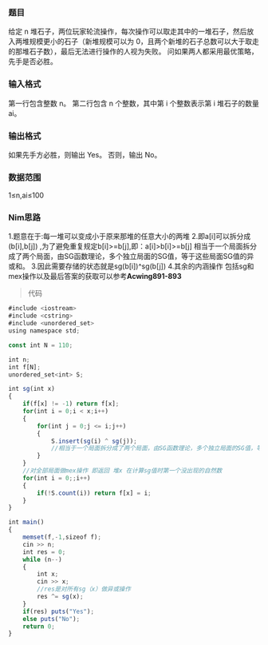 ### 题目
给定 n
 堆石子，两位玩家轮流操作，每次操作可以取走其中的一堆石子，然后放入两堆规模更小的石子（新堆规模可以为 0，且两个新堆的石子总数可以大于取走的那堆石子数），最后无法进行操作的人视为失败。
问如果两人都采用最优策略，先手是否必胜。

### 输入格式
第一行包含整数 n。
第二行包含 n 个整数，其中第 i 个整数表示第 i 堆石子的数量 ai。

### 输出格式
如果先手方必胜，则输出 Yes。
否则，输出 No。

### 数据范围
1≤n,ai≤100

### Nim思路
1.题意在于:每一堆可以变成小于原来那堆的任意大小的两堆
2.即a[i]可以拆分成 (b[i],b[j]) ,为了避免重复规定b[i]>=b[j],即：a[i]>b[i]>=b[j]
相当于一个局面拆分成了两个局面，由SG函数理论，多个独立局面的SG值，等于这些局面SG值的异或和。
3.因此需要存储的状态就是sg(b[i])^sg(b[j])
4.其余的内涵操作 包括sg和mex操作以及最后答案的获取可以参考**Acwing891-893**

> 代码
```js
#include <iostream>
#include <cstring>
#include <unordered_set>
using namespace std;

const int N = 110;

int n;
int f[N];
unordered_set<int> S;

int sg(int x)
{
    if(f[x] != -1) return f[x];
    for(int i = 0;i < x;i++)
    {
        for(int j = 0;j <= i;j++)
        {
            S.insert(sg(i) ^ sg(j));
            //相当于一个局面拆分成了两个局面，由SG函数理论，多个独立局面的SG值，等于这些局面SG值的异或和
        }
    }
    //对全部局面做mex操作 即返回 堆x 在计算sg值时第一个没出现的自然数
    for(int i = 0;;i++)
    {
        if(!S.count(i)) return f[x] = i;
    }
}

int main()
{
    memset(f,-1,sizeof f);
    cin >> n;
    int res = 0;
    while (n--)
    {
        int x;
        cin >> x;
        //res是对所有sg（x）做异或操作
        res ^= sg(x);
    }
    if(res) puts("Yes");
    else puts("No");
    return 0;
}
```